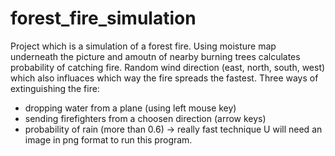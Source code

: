 # forest_fire_simulation
Project which is a simulation of a forest fire. Using moisture map underneath the picture and amoutn of nearby burning trees calculates probability of catching fire. Random wind direction (east, north, south, west) which also influaces which way the fire spreads the fastest. Three ways of extinguishing the fire: 
- dropping water from a plane (using left mouse key)
- sending firefighters from a choosen direction (arrow keys)
- probability of rain (more than 0.6) -> really fast technique
U will need an image in png format to run this program. 

